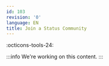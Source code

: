 ```yaml
---
id: 103
revision: '0'
language: EN
title: Join a Status Community
---
```


:octicons-tools-24:

:::info
We're working on this content.
:::
